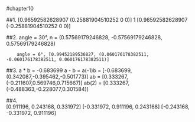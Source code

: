  
#chapter10


##1.    [0.96592582628907 (0.25881904510252 0 0)]
        1
        [0.96592582628907 (-0.25881904510252 0 0)]


##2.    angle = 30°, n = (0.57569179246828, -0.57569179246828, 0.57569179246828)
           
        angle = 6°, [0.99452189536827, (0.060176178382511, -0.060176178382511, 0.060176178382511)]
   
   
   
##3.    a * b = -0.683699
        a - b = a(-1)b = [-0.683699, (0.342087,-0.395462,-0.501773)]
        ab = [0.333267, (-0.211607,0.569746,0.715667)]
        ab(2) = [0.333267, (-0.488363,-0.228077,0.301584)]
   
##4.   
        [0.911196, 0.243168, 0.331972]
        [-0.331972, 0.911196, 0.243168]
        [-0.243168, -0.331972, 0.911196]


